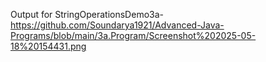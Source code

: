 Output for StringOperationsDemo3a-https://github.com/Soundarya1921/Advanced-Java-Programs/blob/main/3a.Program/Screenshot%202025-05-18%20154431.png
